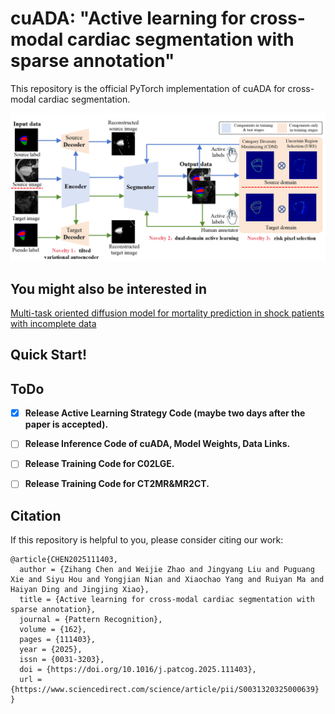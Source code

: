 # cuADA: "Active learning for cross-modal cardiac segmentation with sparse annotation"



This repository is the official PyTorch implementation of cuADA for cross-modal cardiac segmentation.

![结构图](assets/structure1.png)

## You might also be interested in
[Multi-task oriented diffusion model for mortality prediction in shock patients with incomplete data](https://doi.org/10.1016/j.inffus.2023.102207)

## Quick Start!


## ToDo
- [x] **Release Active Learning Strategy Code (maybe two days after the paper is accepted).**
- [ ] **Release Inference Code of cuADA, Model Weights, Data Links.**
- [ ] **Release Training Code for C02LGE.**
- [ ] **Release Training Code for CT2MR&MR2CT.**


## Citation
If this repository is helpful to you, please consider citing our work:
```
@article{CHEN2025111403,
  author = {Zihang Chen and Weijie Zhao and Jingyang Liu and Puguang Xie and Siyu Hou and Yongjian Nian and Xiaochao Yang and Ruiyan Ma and Haiyan Ding and Jingjing Xiao},
  title = {Active learning for cross-modal cardiac segmentation with sparse annotation},
  journal = {Pattern Recognition},
  volume = {162},
  pages = {111403},
  year = {2025},
  issn = {0031-3203},
  doi = {https://doi.org/10.1016/j.patcog.2025.111403},
  url = {https://www.sciencedirect.com/science/article/pii/S0031320325000639}
}
```
